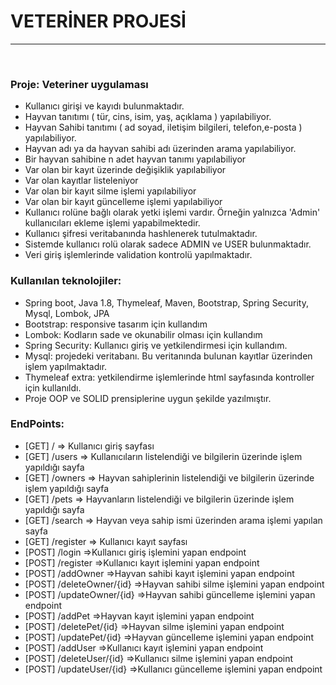 # VETERİNER PROJESİ
 <hr>
<br>

### Proje: Veteriner uygulaması
- Kullanıcı girişi ve kayıdı bulunmaktadır.
- Hayvan tanıtımı ( tür, cins, isim, yaş, açıklama ) yapılabiliyor.
- Hayvan Sahibi tanıtımı ( ad soyad, iletişim bilgileri, telefon,e-posta ) yapılabiliyor.
- Hayvan adı ya da hayvan sahibi adı üzerinden arama yapılabiliyor.
- Bir hayvan sahibine n adet hayvan tanımı yapılabiliyor
- Var olan bir kayıt üzerinde değişiklik yapılabiliyor
- Var olan kayıtlar listeleniyor
- Var olan bir kayıt silme işlemi yapılabiliyor
- Var olan bir kayıt güncelleme işlemi yapılabiliyor
- Kullanıcı rolüne bağlı olarak yetki işlemi vardır. Örneğin yalnızca 'Admin' kullanıcıları ekleme işlemi yapabilmektedir.
- Kullanıcı şifresi veritabanında hashlenerek tutulmaktadır.
- Sistemde kullanıcı rolü olarak sadece ADMIN ve USER bulunmaktadır.
- Veri giriş işlemlerinde validation kontrolü yapılmaktadır.


### Kullanılan teknolojiler:

- Spring boot, Java 1.8, Thymeleaf, Maven, Bootstrap, Spring Security, Mysql, Lombok, JPA
- Bootstrap: responsive tasarım için kullandım
- Lombok: Kodların sade ve okunabilir olması için kullandım
- Spring Security: Kullanıcı giriş ve yetkilendirmesi için kullandım. 
- Mysql: projedeki veritabanı. Bu veritanında bulunan kayıtlar üzerinden işlem yapılmaktadır.
- Thymeleaf extra: yetkilendirme işlemlerinde html sayfasında kontroller için kullanıldı.
- Proje OOP ve SOLID prensiplerine uygun şekilde yazılmıştır.


### EndPoints:
 - [GET] / => Kullanıcı giriş sayfası<br>
 - [GET] /users => Kullanıcıların listelendiği ve bilgilerin üzerinde işlem yapıldığı sayfa<br>
 - [GET] /owners => Hayvan sahiplerinin listelendiği ve bilgilerin üzerinde işlem yapıldığı sayfa<br>
 - [GET] /pets => Hayvanların listelendiği ve bilgilerin üzerinde işlem yapıldığı sayfa<br>
 - [GET] /search => Hayvan veya sahip ismi üzerinden arama işlemi yapılan sayfa<br>
 - [GET] /register => Kullanıcı kayıt sayfası<br>
 - [POST] /login =>Kullanıcı giriş işlemini yapan endpoint<br>
 - [POST] /register =>Kullanıcı kayıt işlemini yapan endpoint<br>
 - [POST] /addOwner =>Hayvan sahibi kayıt işlemini yapan endpoint<br>
 - [POST] /deleteOwner/{id} =>Hayvan sahibi silme işlemini yapan endpoint<br>
 - [POST] /updateOwner/{id} =>Hayvan sahibi güncelleme işlemini yapan endpoint<br>
 - [POST] /addPet =>Hayvan kayıt işlemini yapan endpoint<br>
 - [POST] /deletePet/{id} =>Hayvan silme işlemini yapan endpoint<br>
 - [POST] /updatePet/{id} =>Hayvan güncelleme işlemini yapan endpoint<br>
 - [POST] /addUser =>Kullanıcı kayıt işlemini yapan endpoint<br>
 - [POST] /deleteUser/{id} =>Kullanıcı silme işlemini yapan endpoint<br>
 - [POST] /updateUser/{id} =>Kullanıcı güncelleme işlemini yapan endpoint<br>
